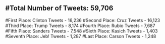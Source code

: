 #Total Number of Tweets: 59,706 
---
#First Place: Clinton Tweets - 16,236
#Second Place: Cruz Tweets - 16,123
#Third Place: Trump Tweets - 8,174
#Fourth Place: Rubio Tweets - 7,687
#Fifth Place: Sanders Tweets - 7,548
#Sixth Place: Kasich Tweets - 1,403
#Seventh Place: Jeb! Tweets - 1,287
#Last Place: Carson Tweets - 1,248
